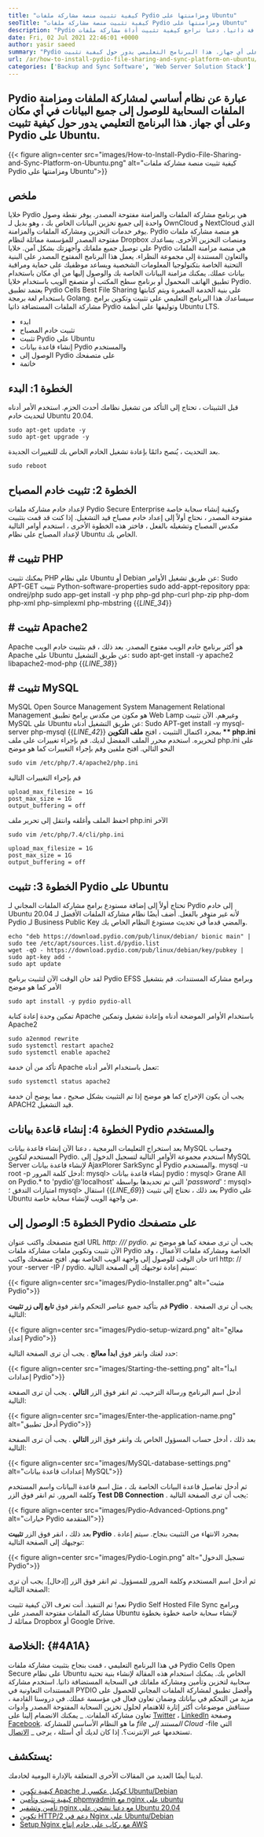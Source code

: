 ```yaml
---
title: "كيفية تثبيت منصة مشاركة ملفات Pydio ومزامنتها على Ubuntu" 
seoTitle: "كيفية تثبيت منصة مشاركة ملفات Pydio ومزامنتها على Ubuntu" 
description: "Pydio هو مشاركة ملفات مفتوحة المصدر وبرامج مشاركة المستندات التعاونية المستضافة ذاتيا. دعنا نراجع كيفية تثبيت أداة مشاركة ملفات Pydio ومزامنتها." 
date: Fri, 02 Jul 2021 22:46:01 +0000
author: yasir saeed
summary: "Pydio عبارة عن منصة مشاركة الملفات المستندة إلى مجموعة النظراء ومزامنتها للوصول إلى جميع البيانات في أي مكان وعلى أي جهاز. هذا البرنامج التعليمي يدور حول كيفية تثبيت Pydio على Ubuntu." 
url: /ar/how-to-install-pydio-file-sharing-and-sync-platform-on-ubuntu/
categories: ['Backup and Sync Software', 'Web Server Solution Stack']
---
```


## Pydio عبارة عن نظام أساسي لمشاركة الملفات ومزامنة الملفات السحابية للوصول إلى جميع البيانات في أي مكان وعلى أي جهاز. هذا البرنامج التعليمي يدور حول كيفية تثبيت Pydio على Ubuntu.

{{< figure align=center src="images/How-to-Install-Pydio-File-Sharing-and-Sync-Platform-on-Ubuntu.png" alt="كيفية تثبيت منصة مشاركة ملفات Pydio ومزامنتها على Ubuntu">}}


## **ملخص**
خلايا Pydio هي برنامج مشاركة الملفات والمزامنة مفتوحة المصدر. يوفر نقطة وصول واحدة إلى جميع تخزين البيانات الخاص بك ، وهو بديل لـ OwnCloud و NextCloud الذي يوفر خدمات التخزين ومشاركة الملفات والمزامنة. Pydio هو منصة مشاركة ملفات مفتوحة المصدر للمؤسسة مماثلة لنظام Dropbox ومنصات التخزين الأخرى. يساعدك على توصيل جميع ملفاتك وأجهزتك بشكل آمن.
خلايا Pydio هي منصة مزامنة الملفات والتعاون المستندة إلى مجموعة النظراء. يعمل هذا البرنامج المفتوح المصدر على البنية التحتية الخاصة بتكنولوجيا المعلومات الشخصية ويساعد موظفيك على حماية ومراقبة بيانات عملك. يمكنك مزامنة البيانات الخاصة بك والوصول إليها من أي مكان باستخدام تطبيق الهاتف المحمول أو برنامج سطح المكتب أو متصفح الويب باستخدام خلايا Pydio. يعتمد تطبيق Pydio Cells Best File Sharing على بنية الخدمة الصغيرة ويتم كتابتها باستخدام لغة برمجة Golang.
سيساعدك هذا البرنامج التعليمي على تثبيت وتكوين برامج مشاركة الملفات المستضافة ذاتيا Pydio وتوليفها على أنظمة Ubuntu LTS.
  * ابدء
  * تثبيت خادم المصباح
  * تثبيت Pydio على Ubuntu
  * إنشاء قاعدة بيانات Pydio والمستخدم
  * الوصول إلى Pydio على متصفحك
  * خاتمة

## الخطوة 1: البدء
قبل التثبيتات ، تحتاج إلى التأكد من تشغيل نظامك أحدث الحزم. استخدم الأمر أدناه لتحديث خادم Ubuntu 20.04.
```
sudo apt-get update -y
sudo apt-get upgrade -y
```
بعد التحديث ، يُنصح دائمًا بإعادة تشغيل الخادم الخاص بك للتغييرات الجديدة.
```
sudo reboot
```

## الخطوة 2: تثبيت خادم المصباح
لإعداد خادم مشاركة ملفات Pydio Secure Enterprise وكيفية إنشاء سحابة خاصة مفتوحة المصدر ، نحتاج أولاً إلى إعداد خادم مصباح قيد التشغيل. إذا كنت قد قمت بتثبيت مكدس المصباح وتشغيله بالفعل ، فاختر هذه الخطوة الأخرى ، استخدم أوامر التالية لإعداد المصباح على نظام Ubuntu الخاص بك.

## # تثبيت PHP
يمكنك تثبيت PHP على نظام Ubuntu أو Debian عن طريق تشغيل الأوامر:
Sudo APT-GET تثبيت Python-software-properties
sudo add-appt-repository ppa: ondrej/php
sudo app-get install -y php php-gd php-curl php-zip php-dom php-xml php-simplexml php-mbstring
{{_LINE_34_}}

## # تثبيت Apache2
Apache هو أكثر برنامج خادم الويب مفتوح المصدر. بعد ذلك ، قم بتثبيت خادم الويب Apache على Ubuntu عن طريق التشغيل:
sudo apt-get install -y apache2 libapache2-mod-php
{{_LINE_38_}}

## # تثبيت MySQL
MySQL Open Source Management System Management Relational Management هو مكون من مكدس برامج تطبيق Web Lamp وغيرهم. الآن تثبيت MySQL على Ubuntu عن طريق التشغيل أدناه:
Sudo APT-get install -y mysql-server php-mysql
{{_LINE_42_}}
بمجرد اكتمال التثبيت ، افتح **ملف التكوين ** php.ini**  لتحريره. استخدم محرر الملف المفضل لديك.
قم بإجراء تغييرات على ملف php.ini على النحو التالي. افتح ملفين وقم بإجراء التغييرات كما هو موضح
```
sudo vim /etc/php/7.4/apache2/php.ini
```
قم بإجراء التغييرات التالية
```
upload_max_filesize = 1G
post_max_size = 1G
output_buffering = off
```
احفظ الملف وأغلقه وانتقل إلى تحرير ملف php.ini الآخر
```
sudo vim /etc/php/7.4/cli/php.ini
```
```
upload_max_filesize = 1G
post_max_size = 1G
output_buffering = off
```

## الخطوة 3: تثبيت Pydio على Ubuntu
تحتاج أولاً إلى إضافة مستودع برامج مشاركة الملفات المجاني لـ Pydio إلى خادم Ubuntu 20.04 لأنه غير متوفر بالفعل. أضف أيضًا نظام مشاركة الملفات الأفضل لـ Pydio لـ Business Public Key والمضي قدماً في تحديث مستودع النظام الخاص بك.
```
echo "deb https://download.pydio.com/pub/linux/debian/ bionic main" | sudo tee /etc/apt/sources.list.d/pydio.list
wget -qO - https://download.pydio.com/pub/linux/debian/key/pubkey | sudo apt-key add -
sudo apt update

```
لقد حان الوقت الآن لتثبيت برنامج Pydio EFSS وبرامج مشاركة المستندات. قم بتشغيل الأمر كما هو موضح
```
sudo apt install -y pydio pydio-all
```
تمكين وحدة إعادة كتابة Apache باستخدام الأوامر الموضحة أدناه وإعادة تشغيل وتمكين Apache2
```
sudo a2enmod rewrite
sudo systemctl restart apache2
sudo systemctl enable apache2
```
تأكد من أن خدمة Apache تعمل باستخدام الأمر أدناه:
```
sudo systemctl status apache2
```
يجب أن يكون الإخراج كما هو موضح إذا تم التثبيت بشكل صحيح ، مما يوضح أن خدمة APACH2 قيد التشغيل.

## الخطوة 4: إنشاء قاعدة بيانات Pydio والمستخدم
بعد استخراج التعليمات البرمجية ، دعنا الآن إنشاء قاعدة بيانات MySQL وحساب المستخدم لتكوين Pydio. استخدم مجموعة الأوامر التالية لتسجيل الدخول إلى MySQL Server لإنشاء قاعدة بيانات AjaxPlorer SarkSync أو Pydio والمستخدم.
mysql -u root -p
أدخل كلمة المرور:
mysql> إنشاء قاعدة بيانات pydio ؛
mysql> Grane All on Pydio.* to 'pydio'@'localhost' التي تم تحديدها بواسطة '_password_' ؛
mysql> امتيازات التدفق ؛
mysql> استقال
{{_LINE_69_}}
بعد ذلك ، نحتاج إلى تثبيت Pydio على Ubuntu من واجهة الويب لإنشاء سحابة خاصة.

## الخطوة 5: الوصول إلى Pydio على متصفحك
افتح متصفحك واكتب عنوان URL _http: /// pydio_. يجب أن ترى صفحة كما هو موضح
تم الآن تثبيت وتكوين ملفات مشاركة ملفات Pydio الخاصة ومشاركة ملفات الأعمال ، وقد حان الوقت للوصول إلى واجهة الويب الخاصة بهم.
افتح متصفحك واكتب url http: // your -server -IP / pydio. سيتم إعادة توجيهك إلى الصفحة التالية:

{{< figure align=center src="images/Pydio-Installer.png" alt="مثبت Pydio">}}

قم بتأكيد جميع عناصر التحكم وانقر فوق  **تابع إلى زر تثبيت Pydio** . يجب أن ترى الصفحة التالية:

{{< figure align=center src="images/Pydio-setup-wizard.png" alt="معالج إعداد Pydio">}}

حدد لغتك وانقر فوق  **ابدأ معالج** . يجب أن ترى الصفحة التالية:

{{< figure align=center src="images/Starting-the-setting.png" alt="ابدأ إعدادات Pydio">}}

أدخل اسم البرنامج ورسالة الترحيب. ثم انقر فوق الزر  **التالي** . يجب أن ترى الصفحة التالية:

{{< figure align=center src="images/Enter-the-application-name.png" alt="أدخل تطبيق Pydio">}}

بعد ذلك ، أدخل حساب المسؤول الخاص بك وانقر فوق الزر  **التالي** . يجب أن ترى الصفحة التالية:

{{< figure align=center src="images/MySQL-database-settings.png" alt="إعدادات قاعدة بيانات MySQL">}}

ثم أدخل تفاصيل قاعدة البيانات الخاصة بك ، مثل اسم قاعدة البيانات واسم المستخدم وكلمة المرور. ثم انقر فوق الزر  **Test DB Connection** . يجب أن ترى الصفحة التالية:

{{< figure align=center src="images/Pydio-Advanced-Options.png" alt="خيارات Pydio المتقدمة">}}

بعد ذلك ، انقر فوق الزر  **تثبيت Pydio** . بمجرد الانتهاء من التثبيت بنجاح. سيتم إعادة توجيهك إلى الصفحة التالية:

{{< figure align=center src="images/Pydio-Login.png" alt="تسجيل الدخول Pydio">}}

ثم أدخل اسم المستخدم وكلمة المرور للمسؤول. ثم انقر فوق الزر [إدخال]. يجب أن ترى الصفحة التالية:

نعم! تم التنفيذ. أنت تعرف الآن كيفية تثبيت Pydio Self Hosted File Sync وبرامج مشاركة الملفات مفتوحة المصدر على Ubuntu لإنشاء سحابة خاصة خطوة بخطوة مماثلة لـ Dropbox أو Google Drive.

##  **الخلاصة:**    {#4A1A}
في هذا البرنامج التعليمي ، قمت بنجاح بتثبيت مشاركة ملفات Pydio Cells Open Secure على نظام Ubuntu الخاص بك. يمكنك استخدام هذه المقالة لإنشاء بنية تحتية سحابية لتخزين وتأمين ومشاركة ملفاتك في السحابة المستضافة ذاتيا. استخدم مشاركة المستندات التعاونية في PYDIO وأفضل تطبيق لمشاركة الملفات المجاني للحصول على مزيد من التحكم في بياناتك وضمان تعاون فعال في مؤسسة عملك. في دروسنا القادمة ، سنناقش موضوعات أكثر إثارة للاهتمام لحلول تخزين السحابة المفتوحة المصدر وأدوات تعاون مشاركة الملفات.
_ يمكنك الانضمام إلينا على [Twitter][1] ، [LinkedIn][2] وصفحة [Facebook][3]. ما هو النظام الأساسي للمشاركة _file المستند إلى Cloud_ -file التي تستخدمها عبر الإنترنت؟. إذا كان لديك أي أسئلة ، يرجى _ [الاتصال][4].

## يستكشف:
لدينا أيضًا العديد من المقالات الأخرى المتعلقة بالإدارة اليومية لخادمك.
  * [كيفية تكوين Apache كوكيل عكسي لـ Ubuntu/Debian][5]
  * [كيفية تثبيت وتأمين phpmyadmin مع nginx على ubuntu][6]
  * [تأمين وتشفير nginx مع دعنا نشحن على Ubuntu 20.04][7]
  * [تكوين HTTP/2 دعم في Nginx على Ubuntu/Debian][8]
  * [Setup Nginx مع ركاب على خادم إنتاج AWS][9]

  
[1]: https://twitter.com/containerize_co
[2]: https://www.linkedin.com/company/containerize/
[3]: http://facebook.com/containerize
[4]: mailto:yasir.saeed@aspose.com
[5]: https://blog.containerize.com/web-server-solution-stack/how-to-configure-apache-as-a-reverse-proxy-for-ubuntudebian/
[6]: https://blog.containerize.com/web-server-solution-stack/how-to-install-and-secure-phpmyadmin-with-nginx-on-ubuntu/
[7]: https://blog.containerize.com/web-server-solution-stack/how-to-secure-nginx-with-letsencrypt-on-ubuntu-20-04/
[8]: https://blog.containerize.com/web-server-solution-stack/how-to-configure-http2-support-in-nginx-on-ubuntudebian/
[9]: https://blog.containerize.com/web-server-solution-stack/how-to-setup-nginx-with-passenger-on-aws-production-server/
